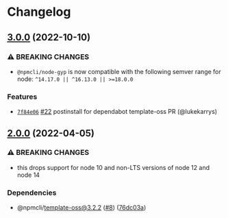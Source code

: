 # Changelog

## [3.0.0](https://github.com/npm/node-gyp/compare/v2.0.0...v3.0.0) (2022-10-10)

### ⚠️ BREAKING CHANGES

* `@npmcli/node-gyp` is now compatible with the following semver range for node: `^14.17.0 || ^16.13.0 || >=18.0.0`

### Features

* [`7f84e06`](https://github.com/npm/node-gyp/commit/7f84e060c43549445e64cc6e24a73b5195303664) [#22](https://github.com/npm/node-gyp/pull/22) postinstall for dependabot template-oss PR (@lukekarrys)

## [2.0.0](https://github.com/npm/node-gyp/compare/v1.0.3...v2.0.0) (2022-04-05)


### ⚠ BREAKING CHANGES

* this drops support for node 10 and non-LTS versions of node 12 and node 14

### Dependencies

* @npmcli/template-oss@3.2.2 ([#8](https://github.com/npm/node-gyp/issues/8)) ([76dc03a](https://github.com/npm/node-gyp/commit/76dc03a00895b509039ee65beb6ba4d0e3c03b68))
